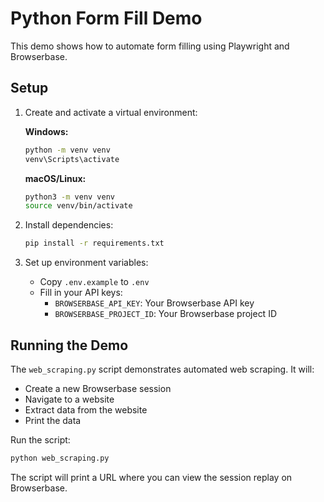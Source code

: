 # Python Form Fill Demo

This demo shows how to automate form filling using Playwright and Browserbase.

## Setup

1. Create and activate a virtual environment:

   **Windows:**
   ```bash
   python -m venv venv
   venv\Scripts\activate
   ```

   **macOS/Linux:**
   ```bash
   python3 -m venv venv
   source venv/bin/activate
   ```

2. Install dependencies:
   ```bash
   pip install -r requirements.txt
   ```

3. Set up environment variables:
   - Copy `.env.example` to `.env`
   - Fill in your API keys:
     - `BROWSERBASE_API_KEY`: Your Browserbase API key
     - `BROWSERBASE_PROJECT_ID`: Your Browserbase project ID

## Running the Demo

The `web_scraping.py` script demonstrates automated web scraping. It will:
- Create a new Browserbase session
- Navigate to a website
- Extract data from the website
- Print the data

Run the script:
```bash
python web_scraping.py
```

The script will print a URL where you can view the session replay on Browserbase.
